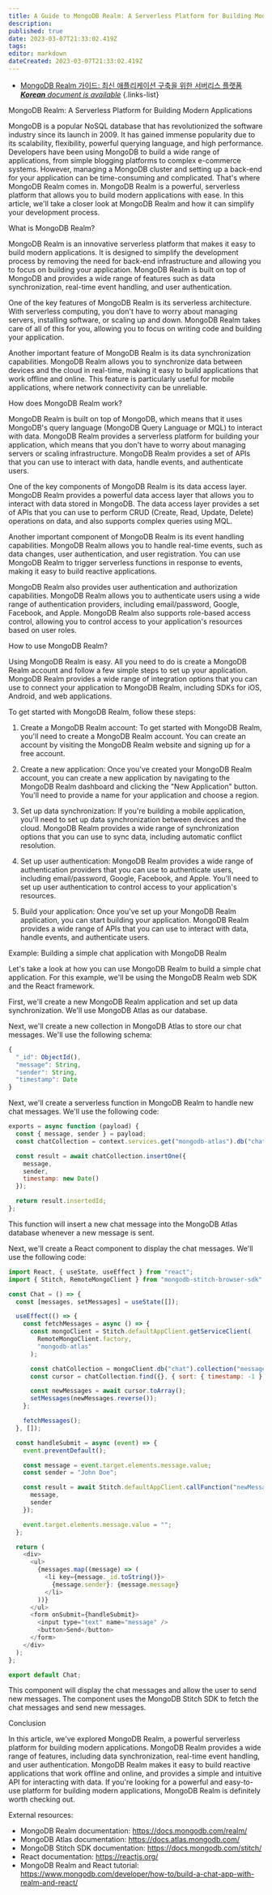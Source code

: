 ```yaml
---
title: A Guide to MongoDB Realm: A Serverless Platform for Building Modern Applications
description: 
published: true
date: 2023-03-07T21:33:02.419Z
tags: 
editor: markdown
dateCreated: 2023-03-07T21:33:02.419Z
---
```


- [MongoDB Realm 가이드: 최신 애플리케이션 구축을 위한 서버리스 플랫폼***Korean** document is available*](/ko/Knowledge-base/NoSQL/a-guide-to-mongodb-realm-a-serverless-platform-for-building-modern-applications)
{.links-list}

MongoDB Realm: A Serverless Platform for Building Modern Applications

MongoDB is a popular NoSQL database that has revolutionized the software industry since its launch in 2009. It has gained immense popularity due to its scalability, flexibility, powerful querying language, and high performance. Developers have been using MongoDB to build a wide range of applications, from simple blogging platforms to complex e-commerce systems. However, managing a MongoDB cluster and setting up a back-end for your application can be time-consuming and complicated. That's where MongoDB Realm comes in. MongoDB Realm is a powerful, serverless platform that allows you to build modern applications with ease. In this article, we'll take a closer look at MongoDB Realm and how it can simplify your development process.

What is MongoDB Realm?

MongoDB Realm is an innovative serverless platform that makes it easy to build modern applications. It is designed to simplify the development process by removing the need for back-end infrastructure and allowing you to focus on building your application. MongoDB Realm is built on top of MongoDB and provides a wide range of features such as data synchronization, real-time event handling, and user authentication.

One of the key features of MongoDB Realm is its serverless architecture. With serverless computing, you don't have to worry about managing servers, installing software, or scaling up and down. MongoDB Realm takes care of all of this for you, allowing you to focus on writing code and building your application.

Another important feature of MongoDB Realm is its data synchronization capabilities. MongoDB Realm allows you to synchronize data between devices and the cloud in real-time, making it easy to build applications that work offline and online. This feature is particularly useful for mobile applications, where network connectivity can be unreliable.

How does MongoDB Realm work?

MongoDB Realm is built on top of MongoDB, which means that it uses MongoDB's query language (MongoDB Query Language or MQL) to interact with data. MongoDB Realm provides a serverless platform for building your application, which means that you don't have to worry about managing servers or scaling infrastructure. MongoDB Realm provides a set of APIs that you can use to interact with data, handle events, and authenticate users.

One of the key components of MongoDB Realm is its data access layer. MongoDB Realm provides a powerful data access layer that allows you to interact with data stored in MongoDB. The data access layer provides a set of APIs that you can use to perform CRUD (Create, Read, Update, Delete) operations on data, and also supports complex queries using MQL.

Another important component of MongoDB Realm is its event handling capabilities. MongoDB Realm allows you to handle real-time events, such as data changes, user authentication, and user registration. You can use MongoDB Realm to trigger serverless functions in response to events, making it easy to build reactive applications.

MongoDB Realm also provides user authentication and authorization capabilities. MongoDB Realm allows you to authenticate users using a wide range of authentication providers, including email/password, Google, Facebook, and Apple. MongoDB Realm also supports role-based access control, allowing you to control access to your application's resources based on user roles.

How to use MongoDB Realm?

Using MongoDB Realm is easy. All you need to do is create a MongoDB Realm account and follow a few simple steps to set up your application. MongoDB Realm provides a wide range of integration options that you can use to connect your application to MongoDB Realm, including SDKs for iOS, Android, and web applications.

To get started with MongoDB Realm, follow these steps:

1. Create a MongoDB Realm account: To get started with MongoDB Realm, you'll need to create a MongoDB Realm account. You can create an account by visiting the MongoDB Realm website and signing up for a free account.

2. Create a new application: Once you've created your MongoDB Realm account, you can create a new application by navigating to the MongoDB Realm dashboard and clicking the "New Application" button. You'll need to provide a name for your application and choose a region.

3. Set up data synchronization: If you're building a mobile application, you'll need to set up data synchronization between devices and the cloud. MongoDB Realm provides a wide range of synchronization options that you can use to sync data, including automatic conflict resolution.

4. Set up user authentication: MongoDB Realm provides a wide range of authentication providers that you can use to authenticate users, including email/password, Google, Facebook, and Apple. You'll need to set up user authentication to control access to your application's resources.

5. Build your application: Once you've set up your MongoDB Realm application, you can start building your application. MongoDB Realm provides a wide range of APIs that you can use to interact with data, handle events, and authenticate users.

Example: Building a simple chat application with MongoDB Realm

Let's take a look at how you can use MongoDB Realm to build a simple chat application. For this example, we'll be using the MongoDB Realm web SDK and the React framework.

First, we'll create a new MongoDB Realm application and set up data synchronization. We'll use MongoDB Atlas as our database.

Next, we'll create a new collection in MongoDB Atlas to store our chat messages. We'll use the following schema:

```javascript
{
  "_id": ObjectId(),
  "message": String,
  "sender": String,
  "timestamp": Date
}
```

Next, we'll create a serverless function in MongoDB Realm to handle new chat messages. We'll use the following code:

```javascript
exports = async function (payload) {
  const { message, sender } = payload;
  const chatCollection = context.services.get("mongodb-atlas").db("chat").collection("messages");

  const result = await chatCollection.insertOne({
    message,
    sender,
    timestamp: new Date()
  });

  return result.insertedId;
};
```

This function will insert a new chat message into the MongoDB Atlas database whenever a new message is sent.

Next, we'll create a React component to display the chat messages. We'll use the following code:

```javascript
import React, { useState, useEffect } from "react";
import { Stitch, RemoteMongoClient } from "mongodb-stitch-browser-sdk";

const Chat = () => {
  const [messages, setMessages] = useState([]);

  useEffect(() => {
    const fetchMessages = async () => {
      const mongoClient = Stitch.defaultAppClient.getServiceClient(
        RemoteMongoClient.factory,
        "mongodb-atlas"
      );

      const chatCollection = mongoClient.db("chat").collection("messages");
      const cursor = chatCollection.find({}, { sort: { timestamp: -1 } });

      const newMessages = await cursor.toArray();
      setMessages(newMessages.reverse());
    };

    fetchMessages();
  }, []);

  const handleSubmit = async (event) => {
    event.preventDefault();

    const message = event.target.elements.message.value;
    const sender = "John Doe";

    const result = await Stitch.defaultAppClient.callFunction("newMessage", {
      message,
      sender
    });

    event.target.elements.message.value = "";
  };

  return (
    <div>
      <ul>
        {messages.map((message) => (
          <li key={message._id.toString()}>
            {message.sender}: {message.message}
          </li>
        ))}
      </ul>
      <form onSubmit={handleSubmit}>
        <input type="text" name="message" />
        <button>Send</button>
      </form>
    </div>
  );
};

export default Chat;
```

This component will display the chat messages and allow the user to send new messages. The component uses the MongoDB Stitch SDK to fetch the chat messages and send new messages.

Conclusion

In this article, we've explored MongoDB Realm, a powerful serverless platform for building modern applications. MongoDB Realm provides a wide range of features, including data synchronization, real-time event handling, and user authentication. MongoDB Realm makes it easy to build reactive applications that work offline and online, and provides a simple and intuitive API for interacting with data. If you're looking for a powerful and easy-to-use platform for building modern applications, MongoDB Realm is definitely worth checking out.

External resources:

- MongoDB Realm documentation: https://docs.mongodb.com/realm/
- MongoDB Atlas documentation: https://docs.atlas.mongodb.com/
- MongoDB Stitch SDK documentation: https://docs.mongodb.com/stitch/
- React documentation: https://reactjs.org/
- MongoDB Realm and React tutorial: https://www.mongodb.com/developer/how-to/build-a-chat-app-with-realm-and-react/